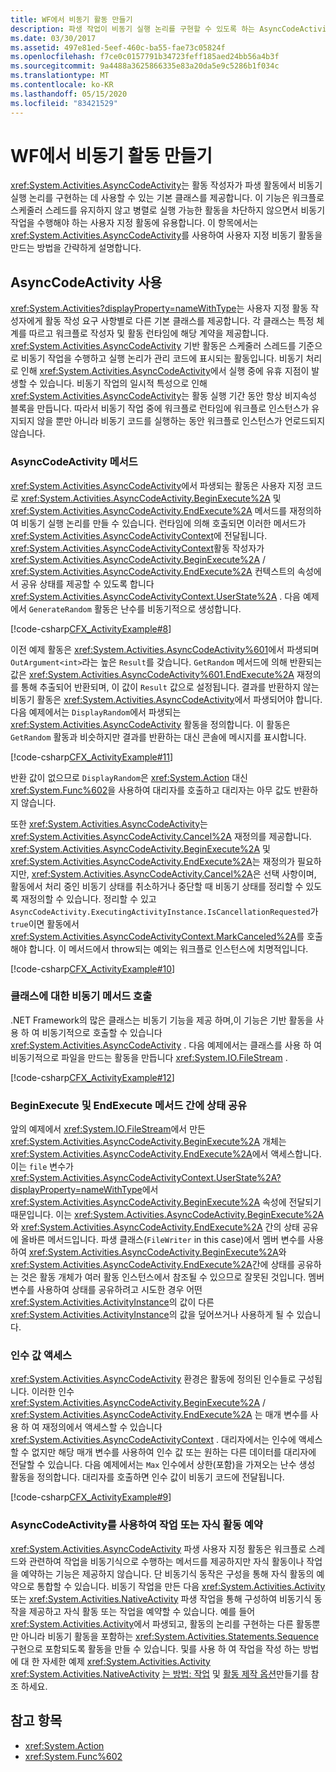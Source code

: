 ```yaml
---
title: WF에서 비동기 활동 만들기
description: 파생 작업이 비동기 실행 논리를 구현할 수 있도록 하는 AsyncCodeActivity을 사용 하 여 사용자 지정 비동기 작업을 만드는 방법에 대해 알아봅니다.
ms.date: 03/30/2017
ms.assetid: 497e81ed-5eef-460c-ba55-fae73c05824f
ms.openlocfilehash: f7ce0c0157791b34723feff185aed24bb56a4b3f
ms.sourcegitcommit: 9a4488a3625866335e83a20da5e9c5286b1f034c
ms.translationtype: MT
ms.contentlocale: ko-KR
ms.lasthandoff: 05/15/2020
ms.locfileid: "83421529"
---
```

# <a name="creating-asynchronous-activities-in-wf"></a>WF에서 비동기 활동 만들기
<xref:System.Activities.AsyncCodeActivity>는 활동 작성자가 파생 활동에서 비동기 실행 논리를 구현하는 데 사용할 수 있는 기본 클래스를 제공합니다. 이 기능은 워크플로 스케줄러 스레드를 유지하지 않고 병렬로 실행 가능한 활동을 차단하지 않으면서 비동기 작업을 수행해야 하는 사용자 지정 활동에 유용합니다. 이 항목에서는 <xref:System.Activities.AsyncCodeActivity>를 사용하여 사용자 지정 비동기 활동을 만드는 방법을 간략하게 설명합니다.  
  
## <a name="using-asynccodeactivity"></a>AsyncCodeActivity 사용  
 <xref:System.Activities?displayProperty=nameWithType>는 사용자 지정 활동 작성자에게 활동 작성 요구 사항별로 다른 기본 클래스를 제공합니다. 각 클래스는 특정 체계를 따르고 워크플로 작성자 및 활동 런타임에 해당 계약을 제공합니다. <xref:System.Activities.AsyncCodeActivity> 기반 활동은 스케줄러 스레드를 기준으로 비동기 작업을 수행하고 실행 논리가 관리 코드에 표시되는 활동입니다. 비동기 처리로 인해 <xref:System.Activities.AsyncCodeActivity>에서 실행 중에 유휴 지점이 발생할 수 있습니다. 비동기 작업의 일시적 특성으로 인해 <xref:System.Activities.AsyncCodeActivity>는 활동 실행 기간 동안 항상 비지속성 블록을 만듭니다. 따라서 비동기 작업 중에 워크플로 런타임에 워크플로 인스턴스가 유지되지 않을 뿐만 아니라 비동기 코드를 실행하는 동안 워크플로 인스턴스가 언로드되지 않습니다.  
  
### <a name="asynccodeactivity-methods"></a>AsyncCodeActivity 메서드  
 <xref:System.Activities.AsyncCodeActivity>에서 파생되는 활동은 사용자 지정 코드로 <xref:System.Activities.AsyncCodeActivity.BeginExecute%2A> 및 <xref:System.Activities.AsyncCodeActivity.EndExecute%2A> 메서드를 재정의하여 비동기 실행 논리를 만들 수 있습니다. 런타임에 의해 호출되면 이러한 메서드가 <xref:System.Activities.AsyncCodeActivityContext>에 전달됩니다. <xref:System.Activities.AsyncCodeActivityContext>활동 작성자가 <xref:System.Activities.AsyncCodeActivity.BeginExecute%2A> /  <xref:System.Activities.AsyncCodeActivity.EndExecute%2A> 컨텍스트의 속성에서 공유 상태를 제공할 수 있도록 합니다 <xref:System.Activities.AsyncCodeActivityContext.UserState%2A> . 다음 예제에서 `GenerateRandom` 활동은 난수를 비동기적으로 생성합니다.  
  
 [!code-csharp[CFX_ActivityExample#8](~/samples/snippets/csharp/VS_Snippets_CFX/CFX_ActivityExample/cs/Program.cs#8)]  
  
 이전 예제 활동은 <xref:System.Activities.AsyncCodeActivity%601>에서 파생되며 `OutArgument<int>`라는 높은 `Result`를 갖습니다. `GetRandom` 메서드에 의해 반환되는 값은 <xref:System.Activities.AsyncCodeActivity%601.EndExecute%2A> 재정의를 통해 추출되어 반환되며, 이 값이 `Result` 값으로 설정됩니다. 결과를 반환하지 않는 비동기 활동은 <xref:System.Activities.AsyncCodeActivity>에서 파생되어야 합니다. 다음 예제에서는 `DisplayRandom`에서 파생되는 <xref:System.Activities.AsyncCodeActivity> 활동을 정의합니다. 이 활동은 `GetRandom` 활동과 비슷하지만 결과를 반환하는 대신 콘솔에 메시지를 표시합니다.  
  
 [!code-csharp[CFX_ActivityExample#11](~/samples/snippets/csharp/VS_Snippets_CFX/CFX_ActivityExample/cs/Program.cs#11)]  
  
 반환 값이 없으므로 `DisplayRandom`은 <xref:System.Action> 대신 <xref:System.Func%602>을 사용하여 대리자를 호출하고 대리자는 아무 값도 반환하지 않습니다.  
  
 또한 <xref:System.Activities.AsyncCodeActivity>는 <xref:System.Activities.AsyncCodeActivity.Cancel%2A> 재정의를 제공합니다. <xref:System.Activities.AsyncCodeActivity.BeginExecute%2A> 및 <xref:System.Activities.AsyncCodeActivity.EndExecute%2A>는 재정의가 필요하지만, <xref:System.Activities.AsyncCodeActivity.Cancel%2A>은 선택 사항이며, 활동에서 처리 중인 비동기 상태를 취소하거나 중단할 때 비동기 상태를 정리할 수 있도록 재정의할 수 있습니다. 정리할 수 있고 `AsyncCodeActivity.ExecutingActivityInstance.IsCancellationRequested`가 `true`이면 활동에서 <xref:System.Activities.AsyncCodeActivityContext.MarkCanceled%2A>를 호출해야 합니다. 이 메서드에서 throw되는 예외는 워크플로 인스턴스에 치명적입니다.  
  
 [!code-csharp[CFX_ActivityExample#10](~/samples/snippets/csharp/VS_Snippets_CFX/CFX_ActivityExample/cs/Program.cs#10)]  
  
### <a name="invoking-asynchronous-methods-on-a-class"></a>클래스에 대한 비동기 메서드 호출  
 .NET Framework의 많은 클래스는 비동기 기능을 제공 하며,이 기능은 기반 활동을 사용 하 여 비동기적으로 호출할 수 있습니다 <xref:System.Activities.AsyncCodeActivity> . 다음 예제에서는 클래스를 사용 하 여 비동기적으로 파일을 만드는 활동을 만듭니다 <xref:System.IO.FileStream> .  
  
 [!code-csharp[CFX_ActivityExample#12](~/samples/snippets/csharp/VS_Snippets_CFX/CFX_ActivityExample/cs/Program.cs#12)]  
  
### <a name="sharing-state-between-the-beginexecute-and-endexecute-methods"></a>BeginExecute 및 EndExecute 메서드 간에 상태 공유  
 앞의 예제에서 <xref:System.IO.FileStream>에서 만든 <xref:System.Activities.AsyncCodeActivity.BeginExecute%2A> 개체는 <xref:System.Activities.AsyncCodeActivity.EndExecute%2A>에서 액세스합니다. 이는 `file` 변수가 <xref:System.Activities.AsyncCodeActivityContext.UserState%2A?displayProperty=nameWithType>에서 <xref:System.Activities.AsyncCodeActivity.BeginExecute%2A> 속성에 전달되기 때문입니다. 이는 <xref:System.Activities.AsyncCodeActivity.BeginExecute%2A>와 <xref:System.Activities.AsyncCodeActivity.EndExecute%2A> 간의 상태 공유에 올바른 메서드입니다. 파생 클래스(`FileWriter` in this case)에서 멤버 변수를 사용하여 <xref:System.Activities.AsyncCodeActivity.BeginExecute%2A>와 <xref:System.Activities.AsyncCodeActivity.EndExecute%2A>간에 상태를 공유하는 것은 활동 개체가 여러 활동 인스턴스에서 참조될 수 있으므로 잘못된 것입니다. 멤버 변수를 사용하여 상태를 공유하려고 시도한 경우 어떤 <xref:System.Activities.ActivityInstance>의 값이 다른 <xref:System.Activities.ActivityInstance>의 값을 덮어쓰거나 사용하게 될 수 있습니다.  
  
### <a name="accessing-argument-values"></a>인수 값 액세스  
 <xref:System.Activities.AsyncCodeActivity> 환경은 활동에 정의된 인수들로 구성됩니다. 이러한 인수 <xref:System.Activities.AsyncCodeActivity.BeginExecute%2A> / <xref:System.Activities.AsyncCodeActivity.EndExecute%2A> 는 매개 변수를 사용 하 여 재정의에서 액세스할 수 있습니다 <xref:System.Activities.AsyncCodeActivityContext> . 대리자에서는 인수에 액세스할 수 없지만 해당 매개 변수를 사용하여 인수 값 또는 원하는 다른 데이터를 대리자에 전달할 수 있습니다. 다음 예제에서는 `Max` 인수에서 상한(포함)을 가져오는 난수 생성 활동을 정의합니다. 대리자를 호출하면 인수 값이 비동기 코드에 전달됩니다.  
  
 [!code-csharp[CFX_ActivityExample#9](~/samples/snippets/csharp/VS_Snippets_CFX/CFX_ActivityExample/cs/Program.cs#9)]  
  
### <a name="scheduling-actions-or-child-activities-using-asynccodeactivity"></a>AsyncCodeActivity를 사용하여 작업 또는 자식 활동 예약  
 <xref:System.Activities.AsyncCodeActivity> 파생 사용자 지정 활동은 워크플로 스레드와 관련하여 작업을 비동기식으로 수행하는 메서드를 제공하지만 자식 활동이나 작업을 예약하는 기능은 제공하지 않습니다. 단 비동기식 동작은 구성을 통해 자식 활동의 예약으로 통합할 수 있습니다. 비동기 작업을 만든 다음 <xref:System.Activities.Activity> 또는 <xref:System.Activities.NativeActivity> 파생 작업을 통해 구성하여 비동기식 동작을 제공하고 자식 활동 또는 작업을 예약할 수 있습니다. 예를 들어 <xref:System.Activities.Activity>에서 파생되고, 활동의 논리를 구현하는 다른 활동뿐만 아니라 비동기 활동을 포함하는 <xref:System.Activities.Statements.Sequence> 구현으로 포함되도록 활동을 만들 수 있습니다. 및를 사용 하 여 작업을 작성 하는 방법에 대 한 자세한 예제 <xref:System.Activities.Activity> <xref:System.Activities.NativeActivity> [는 방법: 작업](how-to-create-an-activity.md) 및 [활동 제작 옵션](activity-authoring-options-in-wf.md)만들기를 참조 하세요.  
  
## <a name="see-also"></a>참고 항목

- <xref:System.Action>
- <xref:System.Func%602>
